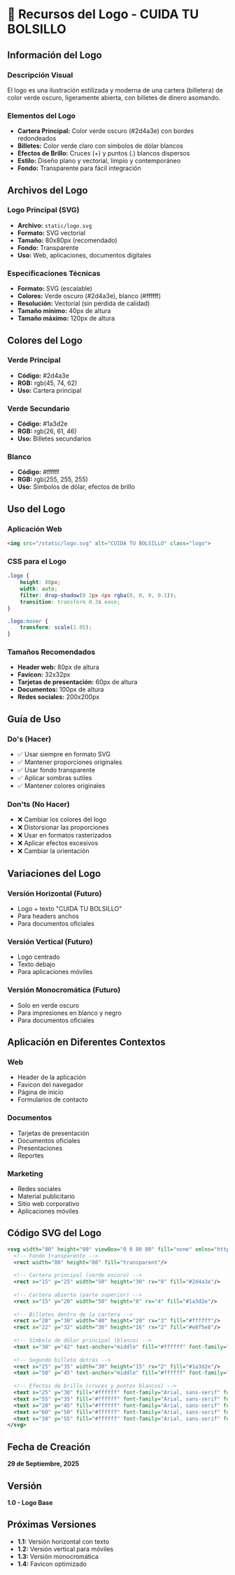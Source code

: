 # 🏦 Recursos del Logo - CUIDA TU BOLSILLO

## **Información del Logo**

### **Descripción Visual**
El logo es una ilustración estilizada y moderna de una cartera (billetera) de color verde oscuro, ligeramente abierta, con billetes de dinero asomando.

### **Elementos del Logo**
- **Cartera Principal:** Color verde oscuro (#2d4a3e) con bordes redondeados
- **Billetes:** Color verde claro con símbolos de dólar blancos
- **Efectos de Brillo:** Cruces (+) y puntos (.) blancos dispersos
- **Estilo:** Diseño plano y vectorial, limpio y contemporáneo
- **Fondo:** Transparente para fácil integración

## **Archivos del Logo**

### **Logo Principal (SVG)**
- **Archivo:** `static/logo.svg`
- **Formato:** SVG vectorial
- **Tamaño:** 80x80px (recomendado)
- **Fondo:** Transparente
- **Uso:** Web, aplicaciones, documentos digitales

### **Especificaciones Técnicas**
- **Formato:** SVG (escalable)
- **Colores:** Verde oscuro (#2d4a3e), blanco (#ffffff)
- **Resolución:** Vectorial (sin pérdida de calidad)
- **Tamaño mínimo:** 40px de altura
- **Tamaño máximo:** 120px de altura

## **Colores del Logo**

### **Verde Principal**
- **Código:** #2d4a3e
- **RGB:** rgb(45, 74, 62)
- **Uso:** Cartera principal

### **Verde Secundario**
- **Código:** #1a3d2e
- **RGB:** rgb(26, 61, 46)
- **Uso:** Billetes secundarios

### **Blanco**
- **Código:** #ffffff
- **RGB:** rgb(255, 255, 255)
- **Uso:** Símbolos de dólar, efectos de brillo

## **Uso del Logo**

### **Aplicación Web**
```html
<img src="/static/logo.svg" alt="CUIDA TU BOLSILLO" class="logo">
```

### **CSS para el Logo**
```css
.logo {
    height: 80px;
    width: auto;
    filter: drop-shadow(0 2px 4px rgba(0, 0, 0, 0.1));
    transition: transform 0.3s ease;
}

.logo:hover {
    transform: scale(1.05);
}
```

### **Tamaños Recomendados**
- **Header web:** 80px de altura
- **Favicon:** 32x32px
- **Tarjetas de presentación:** 60px de altura
- **Documentos:** 100px de altura
- **Redes sociales:** 200x200px

## **Guía de Uso**

### **Do's (Hacer)**
- ✅ Usar siempre en formato SVG
- ✅ Mantener proporciones originales
- ✅ Usar fondo transparente
- ✅ Aplicar sombras sutiles
- ✅ Mantener colores originales

### **Don'ts (No Hacer)**
- ❌ Cambiar los colores del logo
- ❌ Distorsionar las proporciones
- ❌ Usar en formatos rasterizados
- ❌ Aplicar efectos excesivos
- ❌ Cambiar la orientación

## **Variaciones del Logo**

### **Versión Horizontal (Futuro)**
- Logo + texto "CUIDA TU BOLSILLO"
- Para headers anchos
- Para documentos oficiales

### **Versión Vertical (Futuro)**
- Logo centrado
- Texto debajo
- Para aplicaciones móviles

### **Versión Monocromática (Futuro)**
- Solo en verde oscuro
- Para impresiones en blanco y negro
- Para documentos oficiales

## **Aplicación en Diferentes Contextos**

### **Web**
- Header de la aplicación
- Favicon del navegador
- Página de inicio
- Formularios de contacto

### **Documentos**
- Tarjetas de presentación
- Documentos oficiales
- Presentaciones
- Reportes

### **Marketing**
- Redes sociales
- Material publicitario
- Sitio web corporativo
- Aplicaciones móviles

## **Código SVG del Logo**

```svg
<svg width="80" height="80" viewBox="0 0 80 80" fill="none" xmlns="http://www.w3.org/2000/svg">
  <!-- Fondo transparente -->
  <rect width="80" height="80" fill="transparent"/>
  
  <!-- Cartera principal (verde oscuro) -->
  <rect x="15" y="25" width="50" height="30" rx="8" fill="#2d4a3e"/>
  
  <!-- Cartera abierta (parte superior) -->
  <rect x="15" y="20" width="50" height="8" rx="4" fill="#1a3d2e"/>
  
  <!-- Billetes dentro de la cartera -->
  <rect x="20" y="30" width="40" height="20" rx="3" fill="#ffffff"/>
  <rect x="22" y="32" width="36" height="16" rx="2" fill="#e8f5e8"/>
  
  <!-- Símbolo de dólar principal (blanco) -->
  <text x="30" y="42" text-anchor="middle" fill="#ffffff" font-family="Arial, sans-serif" font-size="14" font-weight="bold">$</text>
  
  <!-- Segundo billete detrás -->
  <rect x="25" y="35" width="30" height="15" rx="2" fill="#1a3d2e"/>
  <text x="50" y="45" text-anchor="middle" fill="#ffffff" font-family="Arial, sans-serif" font-size="10" font-weight="bold">$</text>
  
  <!-- Efectos de brillo (cruces y puntos blancos) -->
  <text x="25" y="30" fill="#ffffff" font-family="Arial, sans-serif" font-size="8" opacity="0.8">+</text>
  <text x="55" y="35" fill="#ffffff" font-family="Arial, sans-serif" font-size="6" opacity="0.6">.</text>
  <text x="20" y="45" fill="#ffffff" font-family="Arial, sans-serif" font-size="6" opacity="0.7">.</text>
  <text x="60" y="50" fill="#ffffff" font-family="Arial, sans-serif" font-size="8" opacity="0.5">+</text>
  <text x="30" y="55" fill="#ffffff" font-family="Arial, sans-serif" font-size="6" opacity="0.6">.</text>
</svg>
```

## **Fecha de Creación**
**29 de Septiembre, 2025**

## **Versión**
**1.0 - Logo Base**

## **Próximas Versiones**
- **1.1:** Versión horizontal con texto
- **1.2:** Versión vertical para móviles
- **1.3:** Versión monocromática
- **1.4:** Favicon optimizado
